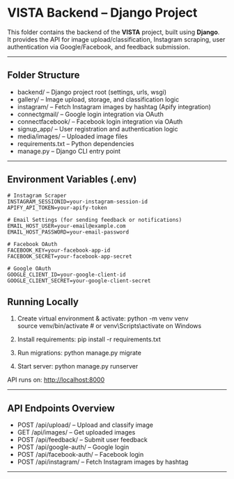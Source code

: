 # VISTA Backend – Django Project

This folder contains the backend of the **VISTA** project, built using **Django**.  
It provides the API for image upload/classification, Instagram scraping, user authentication via Google/Facebook, and feedback submission.

---

## Folder Structure

- backend/ – Django project root (settings, urls, wsgi)
- gallery/ – Image upload, storage, and classification logic
- instagram/ – Fetch Instagram images by hashtag (Apify integration)
- connectgmail/ – Google login integration via OAuth
- connectfacebook/ – Facebook login integration via OAuth
- signup_app/ – User registration and authentication logic
- media/images/ – Uploaded image files
- requirements.txt – Python dependencies
- manage.py – Django CLI entry point

---

## Environment Variables (.env)

```env
# Instagram Scraper
INSTAGRAM_SESSIONID=your-instagram-session-id
APIFY_API_TOKEN=your-apify-token

# Email Settings (for sending feedback or notifications)
EMAIL_HOST_USER=your-email@example.com
EMAIL_HOST_PASSWORD=your-email-password

# Facebook OAuth
FACEBOOK_KEY=your-facebook-app-id
FACEBOOK_SECRET=your-facebook-app-secret

# Google OAuth
GOOGLE_CLIENT_ID=your-google-client-id
GOOGLE_CLIENT_SECRET=your-google-client-secret
```


##  Running Locally

1. Create virtual environment & activate:
python -m venv venv  
source venv/bin/activate  # or venv\Scripts\activate on Windows


2. Install requirements:
pip install -r requirements.txt


3. Run migrations:
python manage.py migrate


4. Start server:
python manage.py runserver


API runs on: [http://localhost:8000](http://localhost:8000)

---

## API Endpoints Overview

- POST /api/upload/ – Upload and classify image  
- GET /api/images/ – Get uploaded images  
- POST /api/feedback/ – Submit user feedback  
- POST /api/google-auth/ – Google login  
- POST /api/facebook-auth/ – Facebook login  
- POST /api/instagram/ – Fetch Instagram images by hashtag  

---
